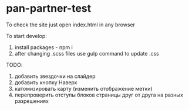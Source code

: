 # pan-partner-test

To check the site just open index.html in any browser

To start develop:
1) install packages - npm i
2) after changing .scss files use gulp command to update .css

TODO:

1) добавить звездочки на слайдер
2) добавить кнопку Наверх
3) катомизировать карту (изменить отображение метки)
4) перепроверить отступы блоков страницы друг от друга на разных разрешениях